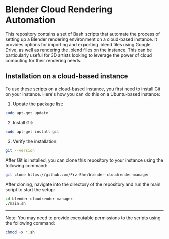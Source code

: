 # Blender Cloud Rendering Automation

This repository contains a set of Bash scripts that automate the process of setting up a Blender rendering environment on a cloud-based instance. It provides options for importing and exporting .blend files using Google Drive, as well as rendering the .blend files on the instance. This can be particularly useful for 3D artists looking to leverage the power of cloud computing for their rendering needs.

## Installation on a cloud-based instance

To use these scripts on a cloud-based instance, you first need to install Git on your instance. Here's how you can do this on a Ubuntu-based instance:

1. Update the package list:

```bash
sudo apt-get update
```

2. Install Git:

```bash
sudo apt-get install git
```

3. Verify the installation:

```bash
git --version
```

After Git is installed, you can clone this repository to your instance using the following command:

```bash
git clone https://github.com/Frz-Ehr/blender-cloudrender-manager
```

After cloning, navigate into the directory of the repository and run the main script to start the setup:

```bash
cd blender-cloudrender-manager
./main.sh
```

---

Note: You may need to provide executable permissions to the scripts using the following command:

```bash
chmod +x *.sh
```
